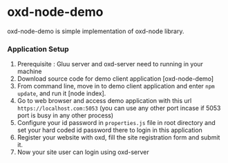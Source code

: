 # oxd-node-demo

oxd-node-demo is simple implementation of oxd-node library.

### Application Setup

1. Prerequisite : Gluu server and oxd-server need to running in your machine
2. Download source code for demo client application [oxd-node-demo]
3. From command line, move in to demo client application and enter `npm update`, and run it [node index].
4. Go to web browser and access demo application with this url `https://localhost.com:5053` (you can use any other port incase if 5053 port is busy in any other process)
5. Configure your id password in `properties.js` file in root directory and set your hard coded id password there to login in       this application
6. Register your website with oxd, fill the site registration form and submit it.
7. Now your site user can login using oxd-server
